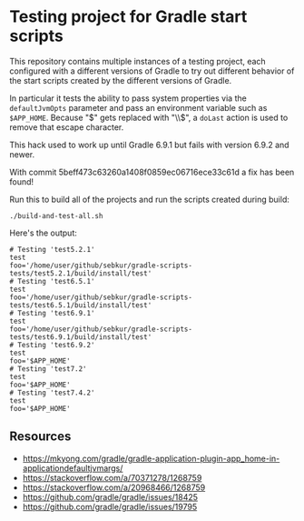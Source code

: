 # Testing project for Gradle start scripts

This repository contains multiple instances of a testing project, each
configured with a different versions of Gradle to try out different
behavior of the start scripts created by the different versions of Gradle.

In particular it tests the ability to pass system properties via the
`defaultJvmOpts` parameter and pass an environment variable such as
`$APP_HOME`. Because "$" gets replaced with "\\$", a `doLast`
action is used to remove that escape character.

This hack used to work up until Gradle 6.9.1 but fails with version 6.9.2
and newer.

With commit 5beff473c63260a1408f0859ec06716ece33c61d a fix has been found!

Run this to build all of the projects and run the scripts created during
build:

    ./build-and-test-all.sh

Here's the output:

    # Testing 'test5.2.1'
    test
    foo='/home/user/github/sebkur/gradle-scripts-tests/test5.2.1/build/install/test'
    # Testing 'test6.5.1'
    test
    foo='/home/user/github/sebkur/gradle-scripts-tests/test6.5.1/build/install/test'
    # Testing 'test6.9.1'
    test
    foo='/home/user/github/sebkur/gradle-scripts-tests/test6.9.1/build/install/test'
    # Testing 'test6.9.2'
    test
    foo='$APP_HOME'
    # Testing 'test7.2'
    test
    foo='$APP_HOME'
    # Testing 'test7.4.2'
    test
    foo='$APP_HOME'

## Resources

* https://mkyong.com/gradle/gradle-application-plugin-app_home-in-applicationdefaultjvmargs/
* https://stackoverflow.com/a/70371278/1268759
* https://stackoverflow.com/a/20968466/1268759
* https://github.com/gradle/gradle/issues/18425
* https://github.com/gradle/gradle/issues/19795
